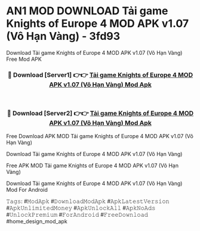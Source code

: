 # AN1 MOD DOWNLOAD Tải game Knights of Europe 4 MOD APK v1.07 (Vô Hạn Vàng) - 3fd93
Download Tải game Knights of Europe 4 MOD APK v1.07 (Vô Hạn Vàng) Free Mod APK

<div align="center">
<h3>🔴 Download [Server1] 👉👉 <a href="https://apk-comot.site?title=Tải_game_Knights_of_Europe_4_MOD_APK_v1.07_(Vô_Hạn_Vàng)">Tải game Knights of Europe 4 MOD APK v1.07 (Vô Hạn Vàng) Mod Apk</a></h3><br>

<h3>🔴 Download [Server2] 👉👉 <a href="https://apk-comot.site?title=Tải_game_Knights_of_Europe_4_MOD_APK_v1.07_(Vô_Hạn_Vàng)">Tải game Knights of Europe 4 MOD APK v1.07 (Vô Hạn Vàng) Mod Apk</a></h3>
</div>


Free Download APK MOD Tải game Knights of Europe 4 MOD APK v1.07 (Vô Hạn Vàng)

Download Tải game Knights of Europe 4 MOD APK v1.07 (Vô Hạn Vàng) 

Free APK MOD Tải game Knights of Europe 4 MOD APK v1.07 (Vô Hạn Vàng) 

Download Tải game Knights of Europe 4 MOD APK v1.07 (Vô Hạn Vàng) Mod For Android

𝚃𝚊𝚐𝚜: #𝙼𝚘𝚍𝙰𝚙𝚔 #𝙳𝚘𝚠𝚗𝚕𝚘𝚊𝚍𝙼𝚘𝚍𝙰𝚙𝚔 #𝙰𝚙𝚔𝙻𝚊𝚝𝚎𝚜𝚝𝚅𝚎𝚛𝚜𝚒𝚘𝚗 #𝙰𝚙𝚔𝚄𝚗𝚕𝚒𝚖𝚒𝚝𝚎𝚍𝙼𝚘𝚗𝚎𝚢 #𝙰𝚙𝚔𝚄𝚗𝚕𝚘𝚌𝚔𝙰𝚕𝚕 #𝙰𝚙𝚔𝙽𝚘𝙰𝚍𝚜 #𝚄𝚗𝚕𝚘𝚌𝚔𝙿𝚛𝚎𝚖𝚒𝚞𝚖 #𝙵𝚘𝚛𝙰𝚗𝚍𝚛𝚘𝚒𝚍 #𝙵𝚛𝚎𝚎𝙳𝚘𝚠𝚗𝚕𝚘𝚊𝚍 #home_design_mod_apk